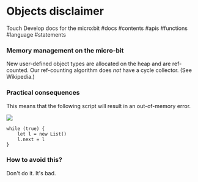 # Objects disclaimer

Touch Develop docs for the micro:bit #docs #contents #apis #functions #language #statements

### Memory management on the micro-bit

New user-defined object types are allocated on the heap and are ref-counted. Our ref-counting algorithm does *not* have a cycle collector. (See Wikipedia.)

### Practical consequences

This means that the following script will result in an out-of-memory error.

![](/static/mb/object-disclaimer-0.png)

```
while (true) {
    let l = new List()
    l.next = l
}
```

### How to avoid this?

Don't do it. It's bad.

